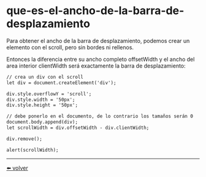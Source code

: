 # que-es-el-ancho-de-la-barra-de-desplazamiento

Para obtener el ancho de la barra de desplazamiento, podemos crear un elemento con el scroll, pero sin bordes ni rellenos.

Entonces la diferencia entre su ancho completo offsetWidth y el ancho del area interior clientWidth será exactamente la barra de desplazamiento:

````html
// crea un div con el scroll
let div = document.createElement('div');

div.style.overflowY = 'scroll';
div.style.width = '50px';
div.style.height = '50px';

// debe ponerlo en el documento, de lo contrario los tamaños serán 0
document.body.append(div);
let scrollWidth = div.offsetWidth - div.clientWidth;

div.remove();

alert(scrollWidth);
````

---
[⬅️ volver](https://github.com/VictorHugoAguilar/javascript-interview-questions-explained/blob/main/theory-documento/size-and-scroll/readme.md#que-es-el-ancho-de-la-barra-de-desplazamiento)
